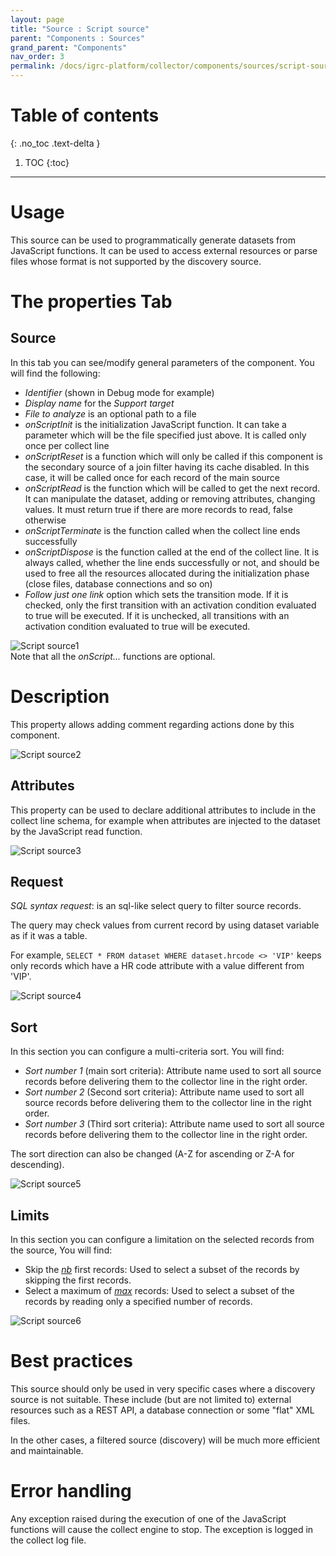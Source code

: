 ```yaml
---
layout: page
title: "Source : Script source"
parent: "Components : Sources"
grand_parent: "Components"
nav_order: 3
permalink: /docs/igrc-platform/collector/components/sources/script-source/
---
```


# Table of contents
{: .no_toc .text-delta }

1. TOC
{:toc}
---

# Usage

This source can be used to programmatically generate datasets from JavaScript functions. It can be used to access external resources or parse files whose format is not supported by the discovery source.  

# The properties Tab

## Source

In this tab you can see/modify general parameters of the component. You will find the following:

- _Identifier_ (shown in Debug mode for example)
- _Display name_ for the _Support target_
- _File to analyze_ is an optional path to a file  
- _onScriptInit_ is the initialization JavaScript function. It can take a parameter which will be the file specified just above. It is called only once per collect line  
- _onScriptReset_ is a function which will only be called if this component is the secondary source of a join filter having its cache disabled. In this case, it will be called once for each record of the main source  
- _onScriptRead_ is the function which will be called to get the next record. It can manipulate the dataset, adding or removing attributes, changing values. It must return true if there are more records to read, false otherwise  
- _onScriptTerminate_ is the function called when the collect line ends successfully  
- _onScriptDispose_ is the function called at the end of the collect line. It is always called, whether the line ends successfully or not, and should be used to free all the resources allocated during the initialization phase (close files, database connections and so on)  
- _Follow just one link_ option which sets the transition mode. If it is checked, only the first transition with an activation condition evaluated to true will be executed. If it is unchecked, all transitions with an activation condition evaluated to true will be executed.

![Script source1](igrc-platform/collector/components/sources/script-source/images/script_src1.png "Script source1")   
Note that all the _onScript..._ functions are optional.  

# Description

This property allows adding comment regarding actions done by this component.

![Script source2](igrc-platform/collector/components/sources/script-source/images/script_src2.png "Script source2")

## Attributes

This property can be used to declare additional attributes to include in the collect line schema, for example when attributes are injected to the dataset by the JavaScript read function.

![Script source3](igrc-platform/collector/components/sources/script-source/images/script_src3.png "Script source3")

## Request

_SQL syntax request_: is an sql-like select query to filter source records.   

The query may check values from current record by using dataset variable as if it was a table.   

For example, `SELECT * FROM dataset WHERE dataset.hrcode <> 'VIP'` keeps only records which have a HR code attribute with a value different from 'VIP'.

![Script source4](igrc-platform/collector/components/sources/script-source/images/script_src4.png "Script source4")

## Sort

In this section you can configure a multi-criteria sort. You will find:

- _Sort number 1_ (main sort criteria): Attribute name used to sort all source records before delivering them to the collector line in the right order.  
- _Sort number 2_ (Second sort criteria): Attribute name used to sort all source records before delivering them to the collector line in the right order.  
- _Sort number 3_ (Third sort criteria): Attribute name used to sort all source records before delivering them to the collector line in the right order.  

The sort direction can also be changed (A-Z for ascending or Z-A for descending).

![Script source5](igrc-platform/collector/components/sources/script-source/images/script_src5.png "Script source5")

## Limits

In this section you can configure a limitation on the selected records from the source, You will find:

- Skip the <u>_nb_</u> first records: Used to select a subset of the records by skipping the first records.  
- Select a maximum of <u>_max_</u> records: Used to select a subset of the records by reading only a specified number of records.

![Script source6](igrc-platform/collector/components/sources/script-source/images/script_src6.png "Script source6")

# Best practices

This source should only be used in very specific cases where a discovery source is not suitable. These include (but are not limited to) external resources such as a REST API, a database connection or some "flat" XML files.

In the other cases, a filtered source (discovery) will be much more efficient and maintainable.

# Error handling  

Any exception raised during the execution of one of the JavaScript functions will cause the collect engine to stop. The exception is logged in the collect log file.  

